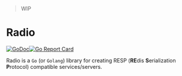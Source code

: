 > WIP

# Radio

[![GoDoc](https://godoc.org/github.com/spy16/radio?status.svg)](https://godoc.org/github.com/spy16/radio)[![Go Report Card](https://goreportcard.com/badge/github.com/spy16/radio)](https://goreportcard.com/report/github.com/spy16/radio)

Radio is a `Go` (or `Golang`) library for creating RESP (**RE**dis **S**erialization **P**rotocol)
compatible services/servers.
